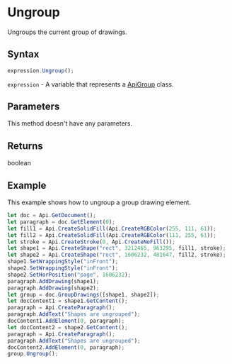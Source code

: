 # Ungroup

Ungroups the current group of drawings.

## Syntax

```javascript
expression.Ungroup();
```

`expression` - A variable that represents a [ApiGroup](../ApiGroup.md) class.

## Parameters

This method doesn't have any parameters.

## Returns

boolean

## Example

This example shows how to ungroup a group drawing element.

```javascript editor-docx
let doc = Api.GetDocument();
let paragraph = doc.GetElement(0);
let fill1 = Api.CreateSolidFill(Api.CreateRGBColor(255, 111, 61));
let fill2 = Api.CreateSolidFill(Api.CreateRGBColor(111, 255, 61));
let stroke = Api.CreateStroke(0, Api.CreateNoFill());
let shape1 = Api.CreateShape("rect", 3212465, 963295, fill1, stroke);
let shape2 = Api.CreateShape("rect", 1606232, 481647, fill2, stroke);
shape1.SetWrappingStyle("inFront");
shape2.SetWrappingStyle("inFront");
shape2.SetHorPosition("page", 1606232);
paragraph.AddDrawing(shape1);
paragraph.AddDrawing(shape2);
let group = doc.GroupDrawings([shape1, shape2]);
let docContent1 = shape1.GetContent();
paragraph = Api.CreateParagraph();
paragraph.AddText("Shapes are ungrouped");
docContent1.AddElement(0, paragraph);
let docContent2 = shape2.GetContent();
paragraph = Api.CreateParagraph();
paragraph.AddText("Shapes are ungrouped");
docContent2.AddElement(0, paragraph);
group.Ungroup();

```
